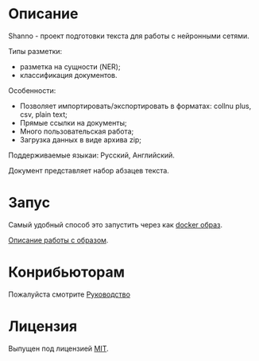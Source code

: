 # Описание

Shanno - проект подготовки текста для работы с нейронными сетями.

Типы разметки:

- разметка на сущности (NER);
- классификация документов.

Особенности:

- Позволяет импортировать/экспортировать в форматах: collnu plus, csv,  plain text;
- Прямые ссылки на документы;
- Много пользовательская работа;
- Загрузка данных в виде архива zip;

Поддерживаемые языкаи: Русский, Английский.

Документ представляет набор абзацев текста.

# Запус

Самый удобный способ это запустить через как [docker образ](https://hub.docker.com/r/shizacat/shanno).

[Описание работы с образом](docs/docker.md).

# Конрибьюторам

Пожалуйста смотрите [Руководство](docs/development.md)

# Лицензия

Выпущен под лицензией [MIT](LICENSE).
